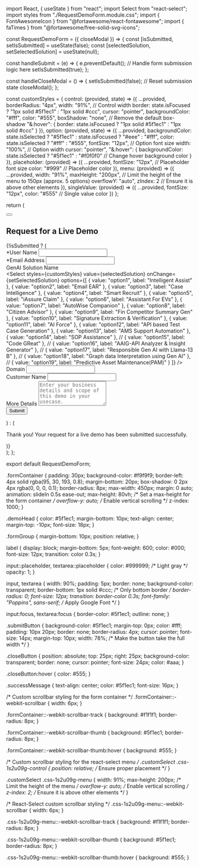 import React, { useState } from "react";
import Select from "react-select";
import styles from "./RequestDemoForm.module.css";
import { FontAwesomeIcon } from "@fortawesome/react-fontawesome";
import { faTimes } from "@fortawesome/free-solid-svg-icons";

const RequestDemoForm = ({ closeModal }) => {
  const [isSubmitted, setIsSubmitted] = useState(false);
  const [selectedSolution, setSelectedSolution] = useState(null);

  const handleSubmit = (e) => {
    e.preventDefault();
    // Handle form submission logic here
    setIsSubmitted(true);
  };

  const handleCloseModal = () => {
    setIsSubmitted(false); // Reset submission state
    closeModal();
  };

  const customStyles = {
    control: (provided, state) => ({
      ...provided,
      borderRadius: "4px",
      width: "91%", // Control width
      border: state.isFocused ? "1px solid #5f1ec1" : "1px solid #ccc",
      cursor: "pointer",
      backgroundColor: "#fff",
      color: "#555",
      boxShadow: "none", // Remove the default box-shadow
      "&:hover": {
        border: state.isFocused ? "1px solid #5f1ec1" : "1px solid #ccc"
      }
    }),
    option: (provided, state) => ({
      ...provided,
      backgroundColor: state.isSelected ? "#5f1ec1" : state.isFocused ? "#eee" : "#fff",
      color: state.isSelected ? "#fff" : "#555",
      fontSize: "12px", // Option font size
      width: "100%", // Option width
      cursor: "pointer",
      "&:hover": {
        backgroundColor: state.isSelected ? "#5f1ec1" : "#f0f0f0" // Change hover background color
      }
    }),
    placeholder: (provided) => ({
      ...provided,
      fontSize: "12px", // Placeholder font size
      color: "#999" // Placeholder color
    }),
    menu: (provided) => ({
      ...provided,
      width: "91%",
      maxHeight: "200px", // Limit the height of the menu to 150px (approx. 5 options)
      overflowY: "auto", 
      zIndex: 2 // Ensure it is above other elements
    }),
    singleValue: (provided) => ({
      ...provided,
      fontSize: "12px",
      color: "#555" // Single value color
    })
  };

  return (
    <div className={styles.formContainer}>
      <button className={styles.closeButton} onClick={handleCloseModal}>
        <FontAwesomeIcon icon={faTimes} />
      </button>
      <h2 className={styles.demoHead}>Request for a Live Demo</h2>
      {!isSubmitted ? (
        <form onSubmit={handleSubmit}>
          <div className={styles.formGroup}>
            <label>*User Name</label>
            <input type="text" required />
          </div>
          <div className={styles.formGroup}>
            <label>*Email Address</label>
            <input type="email" required />
          </div>
          <div className={styles.formGroup}>
            <label>GenAI Solution Name</label>
            <div className={styles.customSelect}>
              <Select
                styles={customStyles}
                value={selectedSolution}
                onChange={setSelectedSolution}
                options={[
                  { value: "option1", label: "Intelligent Assist" },
                  { value: "option2", label: "Email EAR" },
                  { value: "option3", label: "Case Intelligence" },
                  { value: "option4", label: "Smart Recruit" },
                  { value: "option5", label: "iAssure Claim" },
                  { value: "option6", label: "Assistant For EVs" },
                  { value: "option7", label: "AutoWise Companion" },
                  { value: "option8", label: "Citizen Advisor" },
                  { value: "option9", label: "Fin Competitor Summary Gen" },
                  { value: "option10", label: "Signature Extraction & Verification" },
                  { value: "option11", label: "AI Force" },
                  { value: "option12", label: "API based Test Case Generation" },
                  { value: "option13", label: "AMS Support Automation" },
                  { value: "option14", label: "SOP Assistance" },
                  // { value: "option15", label: "Code GReat" },
                  // { value: "option16", label: "AAIG-API Analyzer & Insight Generator" },
                  // { value: "option17", label: "Responsible Gen AI with Llama-13 B" },
                  // { value: "option18", label: "Graph data Interpretation using Gen AI" },
                  // { value: "option19", label: "Predictive Asset Maintenance​(PAM)​" }
                ]}
              />
            </div>
          </div>
          <div className={styles.formGroup}>
            <label>Domain</label>
            <input type="text" required />
          </div>
          <div className={styles.formGroup}>
            <label>Customer Name</label>
            <input type="text" required />
          </div>
          <div className={styles.formGroup}>
            <label>More Details</label>
            <textarea
              placeholder="Enter your business details and scope of this demo in your usecase."
              rows="4"
              required
            ></textarea>
          </div>
          <button type="submit" className={styles.submitButton}>
            Submit
          </button>
        </form>
      ) : (
        <p className={styles.successMessage}>
          Thank you! Your request for a live demo has been submitted
          successfully.
        </p>
      )}
    </div>
  );
};

export default RequestDemoForm;


.formContainer {
  padding: 30px;
  background-color: #f9f9f9;
  border-left: 4px solid rgba(95, 30, 193, 0.8);
  margin-bottom: 20px;
  box-shadow: 0 2px 4px rgba(0, 0, 0, 0.1);
  border-radius: 8px;
  max-width: 450px;
  margin: 0 auto;
  animation: slideIn 0.5s ease-out;
  max-height: 80vh; /* Set a max-height for the form container */
  overflow-y: auto; /* Enable vertical scrolling */
  z-index: 1000;
}

.demoHead {
  color: #5f1ec1;
  margin-bottom: 10px;
  text-align: center;
  margin-top: -10px;
  font-size: 18px;
}

.formGroup {
  margin-bottom: 10px;
  position: relative;
}

label {
  display: block;
  margin-bottom: 5px;
  font-weight: 600;
  color: #000;
  font-size: 12px;
  transition: color 0.3s;
}

input::placeholder, textarea::placeholder {
  color: #999999; /* Light gray */
  opacity: 1;
}

input, textarea {
  width: 90%;
  padding: 5px;
  border: none;
  background-color: transparent;
  border-bottom: 1px solid #ccc; /* Only bottom border */
  border-radius: 0;
  font-size: 12px;
  transition: border-color 0.3s;
  font-family: "Poppins", sans-serif; /* Apply Google Font */
}

input:focus, textarea:focus {
  border-color: #5f1ec1;
  outline: none;
}

.submitButton {
  background-color: #5f1ec1;
  margin-top: 0px;
  color: #fff;
  padding: 10px 20px;
  border: none;
  border-radius: 4px;
  cursor: pointer;
  font-size: 14px;
  margin-top: 10px;
  width: 78%; /* Make the button take the full width */
}

.closeButton {
  position: absolute;
  top: 25px;
  right: 25px;
  background-color: transparent;
  border: none;
  cursor: pointer;
  font-size: 24px;
  color: #aaa;
}

.closeButton:hover {
  color: #555;
}

.successMessage {
  text-align: center;
  color: #5f1ec1;
  font-size: 16px;
}

/* Custom scrollbar styling for the form container */
.formContainer::-webkit-scrollbar {
  width: 6px;
}

.formContainer::-webkit-scrollbar-track {
  background: #f1f1f1;
  border-radius: 8px;
}

.formContainer::-webkit-scrollbar-thumb {
  background: #5f1ec1;
  border-radius: 8px;
}

.formContainer::-webkit-scrollbar-thumb:hover {
  background: #555;
}

/* Custom scrollbar styling for the react-select menu */
.customSelect .css-1s2u09g-control {
  position: relative; /* Ensure proper placement */
}

.customSelect .css-1s2u09g-menu {
  width: 91%;
  max-height: 200px; /* Limit the height of the menu */
  overflow-y: auto; /* Enable vertical scrolling */
  z-index: 2; /* Ensure it is above other elements */
}

/* React-Select custom scrollbar styling */
.css-1s2u09g-menu::-webkit-scrollbar {
  width: 6px;
}

.css-1s2u09g-menu::-webkit-scrollbar-track {
  background: #f1f1f1;
  border-radius: 8px;
}

.css-1s2u09g-menu::-webkit-scrollbar-thumb {
  background: #5f1ec1;
  border-radius: 8px;
}

.css-1s2u09g-menu::-webkit-scrollbar-thumb:hover {
  background: #555;
}
